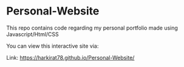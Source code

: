 # Personal-Website

This repo contains code regarding my personal portfolio made using Javascript/Html/CSS

You can view this interactive site via:

Link: https://harkirat78.github.io/Personal-Website/

